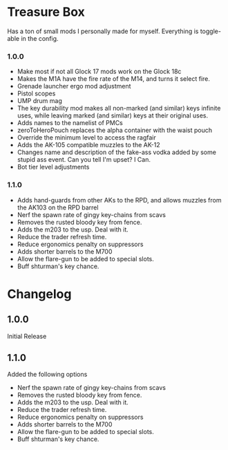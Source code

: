 # Treasure Box
Has a ton of small mods I personally made for myself. Everything is toggle-able in the config.

### 1.0.0

- Make most if not all Glock 17 mods work on the Glock 18c
- Makes the M1A have the fire rate of the M14, and turns it select fire.
- Grenade launcher ergo mod adjustment
- Pistol scopes
- UMP drum mag
- The key durability mod makes all non-marked (and similar) keys infinite uses, while leaving marked (and similar) keys at their original uses.
- Adds names to the namelist of PMCs
- zeroToHeroPouch replaces the alpha container with the waist pouch
- Override the minimum level to access the ragfair
- Adds the AK-105 compatible muzzles to the AK-12
- Changes name and description of the fake-ass vodka added by some stupid ass event. Can you tell I'm upset? I Can.
- Bot tier level adjustments

### 1.1.0

- Adds hand-guards from other AKs to the RPD, and allows muzzles from the AK103 on the RPD barrel
- Nerf the spawn rate of gingy key-chains from scavs
- Removes the rusted bloody key from fence.
- Adds the m203 to the usp. Deal with it.
- Reduce the trader refresh time.
- Reduce ergonomics penalty on suppressors
- Adds shorter barrels to the M700
- Allow the flare-gun to be added to special slots.
- Buff shturman's key chance.

# Changelog
## 1.0.0
 Initial Release

## 1.1.0
Added the following options
- Nerf the spawn rate of gingy key-chains from scavs
- Removes the rusted bloody key from fence.
- Adds the m203 to the usp. Deal with it.
- Reduce the trader refresh time.
- Reduce ergonomics penalty on suppressors
- Adds shorter barrels to the M700
- Allow the flare-gun to be added to special slots.
- Buff shturman's key chance.
